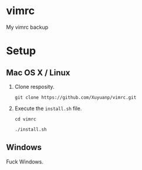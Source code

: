 vimrc
=====

My vimrc backup

# Setup

## Mac OS X / Linux

1. Clone resposity.
    
    `git clone https://github.com/Xuyuanp/vimrc.git`
2. Execute the `install.sh` file.

    `cd vimrc`
    
    `./install.sh`
 
## Windows

Fuck Windows.
